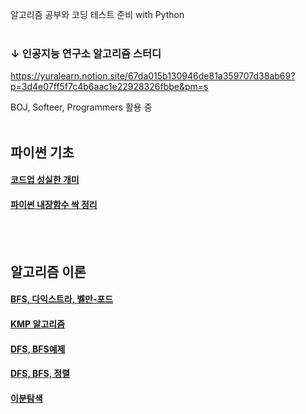 
알고리즘 공부와 코딩 테스트 준비 with Python<br/><br/>

### ↓ 인공지능 연구소 알고리즘 스터디

https://yuralearn.notion.site/67da015b130946de81a359707d38ab69?p=3d4e07ff5f7c4b6aac1e22928326fbbe&pm=s

BOJ,  Softeer,  Programmers 활용 중
<br/>
<br/>

<h2>파이썬 기초</h2>

[<h4>코드업 성실한 개미</h4>](https://blog.naver.com/nybi123/222688403967)

  [<h4>파이썬 내장함수 싹 정리</h4>](https://blog.naver.com/nybi123/222679125405)
 
 <br/>
 <br/>
  
<h2>알고리즘 이론</h2>

[<h4>BFS, 다익스트라, 벨만-포드](https://blog.naver.com/nybi123)
[<h4>KMP 알고리즘](https://blog.naver.com/PostView.naver?blogId=nybi123&logNo=222695752115&categoryNo=30&parentCategoryNo=0&viewDate=&currentPage=1&postListTopCurrentPage=1&from=postList)
  [<h4>DFS, BFS예제](https://blog.naver.com/nybi123/222694366520)
  [<h4>DFS, BFS, 정렬](https://blog.naver.com/PostView.naver?blogId=nybi123&logNo=222694292044&categoryNo=30&parentCategoryNo=0&viewDate=&currentPage=1&postListTopCurrentPage=1&from=postList)
 [<h4> 이분탐색](https://blog.naver.com/nybi123?Redirect=Update&logNo=222774231732)
